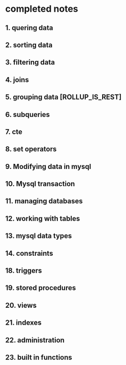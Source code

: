 # completed notes

## 1. quering data

## 2. sorting data

## 3. filtering data

## 4. joins

## 5. grouping data [ROLLUP_IS_REST]

## 6. subqueries

## 7. cte

## 8. set operators

## 9. Modifying data in mysql

## 10. Mysql transaction

## 11. managing databases

## 12. working with tables

## 13. mysql data types

## 14. constraints

## 18. triggers

## 19. stored procedures

## 20. views

## 21. indexes

## 22. administration

## 23. built in functions
